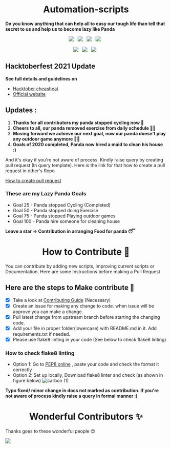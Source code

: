 <h1 align=center> Automation-scripts </h1>

**Do you know anything that can help all to easy our tough life than tell that secret to us and help us to become lazy like Panda**

<p align="center">
  <a href="https://github.com/python-geeks/Automation-scripts/issues"><img src="https://img.shields.io/github/issues/python-geeks/Automation-scripts.svg?style=for-the-badge&logo=appveyor" /></a>&nbsp;&nbsp;
  <a href="https://github.com/python-geeks/Automation-scripts/fork"><img src="https://img.shields.io/github/forks/python-geeks/Automation-scripts.svg?style=for-the-badge&logo=appveyor" /></a>&nbsp;&nbsp;
  <a href="#"><img src="https://img.shields.io/github/stars/python-geeks/Automation-scripts.svg?style=for-the-badge&logo=appveyor" /></a>&nbsp;&nbsp;
  <a href="https://github.com/python-geeks/Automation-scripts/blob/main/LICENSE"><img src="https://img.shields.io/github/license/python-geeks/Automation-scripts.svg?style=for-the-badge&logo=appveyor" /></a>&nbsp;&nbsp;
</p>

<p align="center">
  <a href="#"><img src="https://forthebadge.com/images/badges/built-with-love.svg" /></a>&nbsp;&nbsp;
  <a href="#"><img src="https://forthebadge.com/images/badges/made-with-python.svg" /></a>&nbsp;&nbsp;
  <a href="#"><img src="https://forthebadge.com/images/badges/built-by-developers.svg" /></a>&nbsp;&nbsp;
</p>

## Hacktoberfest 2021 Update

**See full details and guidelines on**
  * [Hacktober cheasheat](https://github.com/python-geeks/Automation-scripts/blob/main/HACKTOBERFEST.md) 
  * [Official website](https://hacktoberfest.digitalocean.com/resources)

## Updates :
1. **Thanks for all contributors my panda stopped cycling now 🛴** 
2. **Cheers to all, our panda removed exercise from daily schedule 🤸‍♂️**
3. **Moving forward we achieve our next goal, now our panda doesn't play any outdoor game anymore  🏌️‍♂️**
4. **Goals of 2020 completed, Panda now hired a maid to clean his house :)**

And it's okay if you're not aware of process. Kindly raise query by creating pull request (In query template). Here is the link for that how to create a pull request in other's Repo

[How to create pull request](https://opensource.com/article/19/7/create-pull-request-github)

### These are my Lazy Panda Goals

* Goal 25 - Panda stopped Cycling (Completed)
* Goal 50 - Panda stopped doing Exercise
* Goal 75 - Panda stopped Playing outdoor games
* Goal 100 - Panda hire someone for cleaning house

**Leave a star => Contribution in arranging Food for panda 😴**

<h1 align=center> How to Contribute 🤔 </h1>

You can contribute by adding new scripts, improving current scripts or Documentation. Here are some Instructions before making a Pull Request

## Here are the steps to Make contribute 👣

- [x] Take a look at [Contributing Guide](https://github.com/python-geeks/Automation-scripts/blob/main/CONTRIBUTING.md) (Necessary)
- [x] Create an issue for making any change to code. when issue will be approve you can make a change.
- [x] Pull latest change from upstream branch before starting the changing code.
- [x] Add your file in proper folder(lowercase) with README.md in it. Add requirements.txt if needed.
- [x] Please use flake8 linting in your code (See below to check flake8 linting)

### How to check flake8 linting

* Option 1: Go to [PEP8 online](http://pep8online.com/) , paste your code and check the format it correctly
* Option 2: Set up locally, Download flake8 linter and check (as shown in figure below)
![carbon (1)](https://user-images.githubusercontent.com/42181691/135052274-49d6f2be-04c0-4bf7-9c25-b734b8db6f3c.png)

**Typo fixed/ minor change in docs not marked as contribution. If you're not aware of process kindly raise a query in formal manner :)**

<h1 align=center> Wonderful Contributors ✨ </h1>

Thanks goes to these wonderful people 😊

<a href="https://github.com/python-geeks/Automation-scripts/graphs/contributors">
  <img src="https://contrib.rocks/image?repo=python-geeks/Automation-scripts" />
</a>
